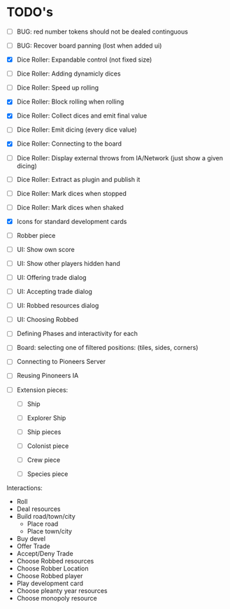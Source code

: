 # TODO's

- [ ] BUG: red number tokens should not be dealed continguous
- [ ] BUG: Recover board panning (lost when added ui)
- [x] Dice Roller: Expandable control (not fixed size)
- [ ] Dice Roller: Adding dynamicly dices
- [ ] Dice Roller: Speed up rolling
- [x] Dice Roller: Block rolling when rolling
- [x] Dice Roller: Collect dices and emit final value
- [ ] Dice Roller: Emit dicing (every dice value)
- [x] Dice Roller: Connecting to the board
- [ ] Dice Roller: Display external throws from IA/Network (just show a given dicing)
- [ ] Dice Roller: Extract as plugin and publish it
- [ ] Dice Roller: Mark dices when stopped
- [ ] Dice Roller: Mark dices when shaked

- [x] Icons for standard development cards
- [ ] Robber piece
- [ ] UI: Show own score
- [ ] UI: Show other players hidden hand
- [ ] UI: Offering trade dialog
- [ ] UI: Accepting trade dialog
- [ ] UI: Robbed resources dialog
- [ ] UI: Choosing Robbed 
- [ ] Defining Phases and interactivity for each
- [ ] Board: selecting one of filtered positions: (tiles, sides, corners)
- [ ] Connecting to Pioneers Server
- [ ] Reusing Pinoneers IA
- [ ] Extension pieces:
    - [ ] Ship
    - [ ] Explorer Ship
    - [ ] Ship pieces
    - [ ] Colonist piece
    - [ ] Crew piece
    - [ ] Species piece


Interactions:

- Roll
- Deal resources
- Build road/town/city
    - Place road
    - Place town/city
- Buy devel
- Offer Trade
- Accept/Deny Trade
- Choose Robbed resources
- Choose Robber Location
- Choose Robbed player
- Play development card
- Choose pleanty year resources
- Choose monopoly resource


